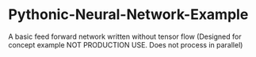 # Pythonic-Neural-Network-Example
A basic feed forward network written without tensor flow (Designed for concept example NOT PRODUCTION USE. Does not process in parallel)
